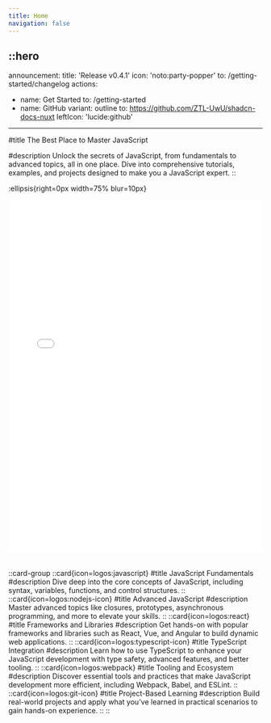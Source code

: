 ```yaml
---
title: Home
navigation: false
---
```




::hero
---
announcement:
  title: 'Release v0.4.1'
  icon: 'noto:party-popper'
  to: /getting-started/changelog
actions:
  - name: Get Started
    to: /getting-started
  - name: GitHub
    variant: outline
    to: https://github.com/ZTL-UwU/shadcn-docs-nuxt
    leftIcon: 'lucide:github'
---



#title
The Best Place to Master JavaScript

#description
Unlock the secrets of JavaScript, from fundamentals to advanced topics, all in one place. Dive into comprehensive tutorials, examples, and projects designed to make you a JavaScript expert.
::

:ellipsis{right=0px width=75% blur=10px}

<div class="relative border rounded-lg shadow-md">
  <iframe src="/getting-started" height="700" width="100%" class="rounded-lg" scrolling="no" frameborder="0" ></iframe>
</div>

<br />

::card-group
  ::card{icon=logos:javascript}
  #title
  JavaScript Fundamentals
  #description
  Dive deep into the core concepts of JavaScript, including syntax, variables, functions, and control structures.
  ::
  ::card{icon=logos:nodejs-icon}
  #title
  Advanced JavaScript
  #description
  Master advanced topics like closures, prototypes, asynchronous programming, and more to elevate your skills.
  ::
  ::card{icon=logos:react}
  #title
  Frameworks and Libraries
  #description
  Get hands-on with popular frameworks and libraries such as React, Vue, and Angular to build dynamic web applications.
  ::
  ::card{icon=logos:typescript-icon}
  #title
  TypeScript Integration
  #description
  Learn how to use TypeScript to enhance your JavaScript development with type safety, advanced features, and better tooling.
  ::
  ::card{icon=logos:webpack}
  #title
  Tooling and Ecosystem
  #description
  Discover essential tools and practices that make JavaScript development more efficient, including Webpack, Babel, and ESLint.
  ::
  ::card{icon=logos:git-icon}
  #title
  Project-Based Learning
  #description
  Build real-world projects and apply what you've learned in practical scenarios to gain hands-on experience.
  ::
::





